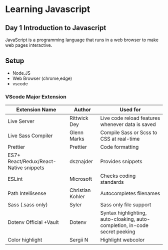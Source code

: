 # Learning Javascript
## Day 1 Introduction to Javascript
JavaScript is a programming language that runs in a web browser to make web pages interactive.
## Setup
- Node.JS
- Web Browser (chrome,edge)
- vscode
### VScode Major Extension
| Extension Name                         | Author             | Used for                                           |
|----------------------------------------|--------------------|----------------------------------------------------|
| Live Server                            | Rittwick Dey       | Live code reload features whenever data is saved   |
| Live Sass Compiler                     | Glenn Marks        | Compile Sass or Scss to CSS at real-time           |
| Prettier                               | Prettier           | Code formatting                                    |
| ES7+ React/Redux/React-Native snippets | dsznajder          | Provides snippets                                  |
| ESLint                                 | Microsoft          | Checks coding standards                            |
| Path Intellisense                      | Christian Kohler   | Autocompletes filenames                            |
| Sass (.sass only)                      | Syler              | Sass only file support                             |
| Dotenv Official +Vault                 | Dotenv             | Syntax highlighting, auto-cloaking, auto-completion, in-code secret peeking |
| Color highlight                         | Sergii N           | Highlight webcolor                                  | 